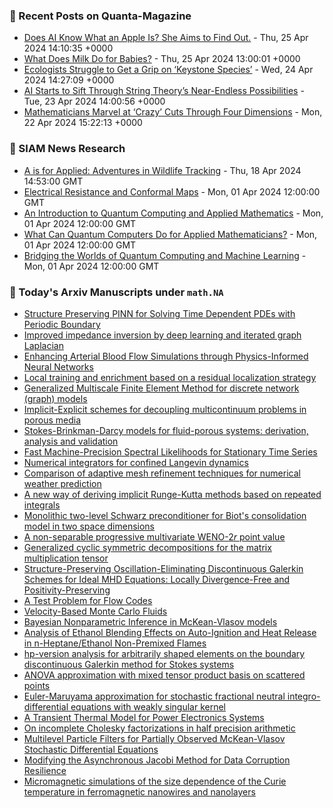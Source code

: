 ### 📝 Recent Posts on Quanta-Magazine
<!-- quanta starts -->
* <a href="https://www.quantamagazine.org/does-ai-know-what-an-apple-is-she-aims-to-find-out-20240425/">Does AI Know What an Apple Is? She Aims to Find Out.</a> - Thu, 25 Apr 2024 14:10:35 +0000
* <a href="https://www.quantamagazine.org/what-does-milk-do-for-babies-20240425/">What Does Milk Do for Babies?</a> - Thu, 25 Apr 2024 13:00:01 +0000
* <a href="https://www.quantamagazine.org/ecologists-struggle-to-get-a-grip-on-keystone-species-20240424/">Ecologists Struggle to Get a Grip on ‘Keystone Species’</a> - Wed, 24 Apr 2024 14:27:09 +0000
* <a href="https://www.quantamagazine.org/ai-starts-to-sift-through-string-theorys-near-endless-possibilities-20240423/">AI Starts to Sift Through String Theory’s Near-Endless Possibilities</a> - Tue, 23 Apr 2024 14:00:56 +0000
* <a href="https://www.quantamagazine.org/mathematicians-marvel-at-crazy-cuts-through-four-dimensions-20240422/">Mathematicians Marvel at ‘Crazy’ Cuts Through Four Dimensions</a> - Mon, 22 Apr 2024 15:22:13 +0000
<!-- quanta ends -->

### 📝 SIAM News Research
<!-- siam-news starts -->
* <a href="https://sinews.siam.org/Details-Page/a-is-for-applied-adventures-in-wildlife-tracking">A is for Applied: Adventures in Wildlife Tracking</a> - Thu, 18 Apr 2024 14:53:00 GMT
* <a href="https://sinews.siam.org/Details-Page/electrical-resistance-and-conformal-maps">Electrical Resistance and Conformal Maps</a> - Mon, 01 Apr 2024 12:00:00 GMT
* <a href="https://sinews.siam.org/Details-Page/an-introduction-to-quantum-computing-and-applied-mathematics">An Introduction to Quantum Computing and Applied Mathematics</a> - Mon, 01 Apr 2024 12:00:00 GMT
* <a href="https://sinews.siam.org/Details-Page/what-can-quantum-computers-do-for-applied-mathematicians">What Can Quantum Computers Do for Applied Mathematicians?</a> - Mon, 01 Apr 2024 12:00:00 GMT
* <a href="https://sinews.siam.org/Details-Page/bridging-the-worlds-of-quantum-computing-and-machine-learning">Bridging the Worlds of Quantum Computing and Machine Learning</a> - Mon, 01 Apr 2024 12:00:00 GMT
<!-- siam-news ends -->

### 📝 Today's Arxiv Manuscripts under ``math.NA``
<!-- arxiv-math-na starts -->
* <a href="https://arxiv.org/abs/2404.16189">Structure Preserving PINN for Solving Time Dependent PDEs with Periodic Boundary</a>
* <a href="https://arxiv.org/abs/2404.16324">Improved impedance inversion by deep learning and iterated graph Laplacian</a>
* <a href="https://arxiv.org/abs/2404.16347">Enhancing Arterial Blood Flow Simulations through Physics-Informed Neural Networks</a>
* <a href="https://arxiv.org/abs/2404.16537">Local training and enrichment based on a residual localization strategy</a>
* <a href="https://arxiv.org/abs/2404.16554">Generalized Multiscale Finite Element Method for discrete network (graph) models</a>
* <a href="https://arxiv.org/abs/2404.16576">Implicit-Explicit schemes for decoupling multicontinuum problems in porous media</a>
* <a href="https://arxiv.org/abs/2404.16577">Stokes-Brinkman-Darcy models for fluid-porous systems: derivation, analysis and validation</a>
* <a href="https://arxiv.org/abs/2404.16583">Fast Machine-Precision Spectral Likelihoods for Stationary Time Series</a>
* <a href="https://arxiv.org/abs/2404.16584">Numerical integrators for confined Langevin dynamics</a>
* <a href="https://arxiv.org/abs/2404.16648">Comparison of adaptive mesh refinement techniques for numerical weather prediction</a>
* <a href="https://arxiv.org/abs/2404.16665">A new way of deriving implicit Runge-Kutta methods based on repeated integrals</a>
* <a href="https://arxiv.org/abs/2404.16684">Monolithic two-level Schwarz preconditioner for Biot's consolidation model in two space dimensions</a>
* <a href="https://arxiv.org/abs/2404.16694">A non-separable progressive multivariate WENO-$2r$ point value</a>
* <a href="https://arxiv.org/abs/2404.16699">Generalized cyclic symmetric decompositions for the matrix multiplication tensor</a>
* <a href="https://arxiv.org/abs/2404.16794">Structure-Preserving Oscillation-Eliminating Discontinuous Galerkin Schemes for Ideal MHD Equations: Locally Divergence-Free and Positivity-Preserving</a>
* <a href="https://arxiv.org/abs/2404.16798">A Test Problem for Flow Codes</a>
* <a href="https://arxiv.org/abs/2404.16274">Velocity-Based Monte Carlo Fluids</a>
* <a href="https://arxiv.org/abs/2404.16742">Bayesian Nonparametric Inference in McKean-Vlasov models</a>
* <a href="https://arxiv.org/abs/2404.16762">Analysis of Ethanol Blending Effects on Auto-Ignition and Heat Release in n-Heptane/Ethanol Non-Premixed Flames</a>
* <a href="https://arxiv.org/abs/2301.12577">hp-version analysis for arbitrarily shaped elements on the boundary discontinuous Galerkin method for Stokes systems</a>
* <a href="https://arxiv.org/abs/2306.09174">ANOVA approximation with mixed tensor product basis on scattered points</a>
* <a href="https://arxiv.org/abs/2401.15407">Euler-Maruyama approximation for stochastic fractional neutral integro-differential equations with weakly singular kernel</a>
* <a href="https://arxiv.org/abs/2403.03268">A Transient Thermal Model for Power Electronics Systems</a>
* <a href="https://arxiv.org/abs/2403.13123">On incomplete Cholesky factorizations in half precision arithmetic</a>
* <a href="https://arxiv.org/abs/2404.15606">Multilevel Particle Filters for Partially Observed McKean-Vlasov Stochastic Differential Equations</a>
* <a href="https://arxiv.org/abs/2206.08479">Modifying the Asynchronous Jacobi Method for Data Corruption Resilience</a>
* <a href="https://arxiv.org/abs/2401.05722">Micromagnetic simulations of the size dependence of the Curie temperature in ferromagnetic nanowires and nanolayers</a>
<!-- arxiv-math-na ends -->
